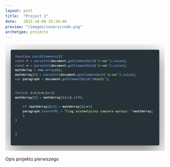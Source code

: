 ```yaml
---
layout: post
title:  "Project 2"
date:   2015-10-06 15:39:40
preview: "/images/covers/code.png"
archetype: projects
---
```


![Picture 1](/images/code.png)

Opis projektu pierwszego
